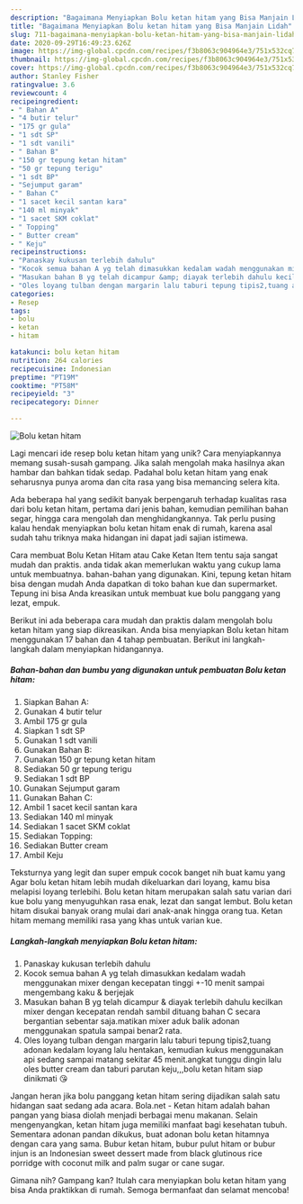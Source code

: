 ```yaml
---
description: "Bagaimana Menyiapkan Bolu ketan hitam yang Bisa Manjain Lidah"
title: "Bagaimana Menyiapkan Bolu ketan hitam yang Bisa Manjain Lidah"
slug: 711-bagaimana-menyiapkan-bolu-ketan-hitam-yang-bisa-manjain-lidah
date: 2020-09-29T16:49:23.626Z
image: https://img-global.cpcdn.com/recipes/f3b8063c904964e3/751x532cq70/bolu-ketan-hitam-foto-resep-utama.jpg
thumbnail: https://img-global.cpcdn.com/recipes/f3b8063c904964e3/751x532cq70/bolu-ketan-hitam-foto-resep-utama.jpg
cover: https://img-global.cpcdn.com/recipes/f3b8063c904964e3/751x532cq70/bolu-ketan-hitam-foto-resep-utama.jpg
author: Stanley Fisher
ratingvalue: 3.6
reviewcount: 4
recipeingredient:
- " Bahan A"
- "4 butir telur"
- "175 gr gula"
- "1 sdt SP"
- "1 sdt vanili"
- " Bahan B"
- "150 gr tepung ketan hitam"
- "50 gr tepung terigu"
- "1 sdt BP"
- "Sejumput garam"
- " Bahan C"
- "1 sacet kecil santan kara"
- "140 ml minyak"
- "1 sacet SKM coklat"
- " Topping"
- " Butter cream"
- " Keju"
recipeinstructions:
- "Panaskay kukusan terlebih dahulu"
- "Kocok semua bahan A yg telah dimasukkan kedalam wadah menggunakan mixer dengan kecepatan tinggi +-10 menit sampai mengembang kaku &amp; berjejak"
- "Masukan bahan B yg telah dicampur &amp; diayak terlebih dahulu kecilkan mixer dengan kecepatan rendah sambil dituang bahan C secara bergantian sebentar saja.matikan mixer aduk balik adonan menggunakan spatula sampai benar2 rata."
- "Oles loyang tulban dengan margarin lalu taburi tepung tipis2,tuang adonan kedalam loyang lalu hentakan, kemudian kukus menggunakan api sedang sampai matang sekitar 45 menit.angkat tunggu dingin lalu oles butter cream dan taburi parutan keju,,,bolu ketan hitam siap dinikmati 😘"
categories:
- Resep
tags:
- bolu
- ketan
- hitam

katakunci: bolu ketan hitam 
nutrition: 264 calories
recipecuisine: Indonesian
preptime: "PT19M"
cooktime: "PT58M"
recipeyield: "3"
recipecategory: Dinner

---
```



![Bolu ketan hitam](https://img-global.cpcdn.com/recipes/f3b8063c904964e3/751x532cq70/bolu-ketan-hitam-foto-resep-utama.jpg)

Lagi mencari ide resep bolu ketan hitam yang unik? Cara menyiapkannya memang susah-susah gampang. Jika salah mengolah maka hasilnya akan hambar dan bahkan tidak sedap. Padahal bolu ketan hitam yang enak seharusnya punya aroma dan cita rasa yang bisa memancing selera kita.

Ada beberapa hal yang sedikit banyak berpengaruh terhadap kualitas rasa dari bolu ketan hitam, pertama dari jenis bahan, kemudian pemilihan bahan segar, hingga cara mengolah dan menghidangkannya. Tak perlu pusing kalau hendak menyiapkan bolu ketan hitam enak di rumah, karena asal sudah tahu triknya maka hidangan ini dapat jadi sajian istimewa.

Cara membuat Bolu Ketan Hitam atau Cake Ketan Item tentu saja sangat mudah dan praktis. anda tidak akan memerlukan waktu yang cukup lama untuk membuatnya. bahan-bahan yang digunakan. Kini, tepung ketan hitam bisa dengan mudah Anda dapatkan di toko bahan kue dan supermarket. Tepung ini bisa Anda kreasikan untuk membuat kue bolu panggang yang lezat, empuk.


Berikut ini ada beberapa cara mudah dan praktis dalam mengolah bolu ketan hitam yang siap dikreasikan. Anda bisa menyiapkan Bolu ketan hitam menggunakan 17 bahan dan 4 tahap pembuatan. Berikut ini langkah-langkah dalam menyiapkan hidangannya.

<!--inarticleads1-->

##### Bahan-bahan dan bumbu yang digunakan untuk pembuatan Bolu ketan hitam:

1. Siapkan  Bahan A:
1. Gunakan 4 butir telur
1. Ambil 175 gr gula
1. Siapkan 1 sdt SP
1. Gunakan 1 sdt vanili
1. Gunakan  Bahan B:
1. Gunakan 150 gr tepung ketan hitam
1. Sediakan 50 gr tepung terigu
1. Sediakan 1 sdt BP
1. Gunakan Sejumput garam
1. Gunakan  Bahan C:
1. Ambil 1 sacet kecil santan kara
1. Sediakan 140 ml minyak
1. Sediakan 1 sacet SKM coklat
1. Sediakan  Topping:
1. Sediakan  Butter cream
1. Ambil  Keju


Teksturnya yang legit dan super empuk cocok banget nih buat kamu yang Agar bolu ketan hitam lebih mudah dikeluarkan dari loyang, kamu bisa melapisi loyang terlebihi. Bolu ketan hitam merupakan salah satu varian dari kue bolu yang menyuguhkan rasa enak, lezat dan sangat lembut. Bolu ketan hitam disukai banyak orang mulai dari anak-anak hingga orang tua. Ketan hitam memang memiliki rasa yang khas untuk varian kue. 

<!--inarticleads2-->

##### Langkah-langkah menyiapkan Bolu ketan hitam:

1. Panaskay kukusan terlebih dahulu
1. Kocok semua bahan A yg telah dimasukkan kedalam wadah menggunakan mixer dengan kecepatan tinggi +-10 menit sampai mengembang kaku &amp; berjejak
1. Masukan bahan B yg telah dicampur &amp; diayak terlebih dahulu kecilkan mixer dengan kecepatan rendah sambil dituang bahan C secara bergantian sebentar saja.matikan mixer aduk balik adonan menggunakan spatula sampai benar2 rata.
1. Oles loyang tulban dengan margarin lalu taburi tepung tipis2,tuang adonan kedalam loyang lalu hentakan, kemudian kukus menggunakan api sedang sampai matang sekitar 45 menit.angkat tunggu dingin lalu oles butter cream dan taburi parutan keju,,,bolu ketan hitam siap dinikmati 😘


Jangan heran jika bolu panggang ketan hitam sering dijadikan salah satu hidangan saat sedang ada acara. Bola.net - Ketan hitam adalah bahan pangan yang biasa diolah menjadi berbagai menu makanan. Selain mengenyangkan, ketan hitam juga memiliki manfaat bagi kesehatan tubuh. Sementara adonan pandan dikukus, buat adonan bolu ketan hitamnya dengan cara yang sama. Bubur ketan hitam, bubur pulut hitam or bubur injun is an Indonesian sweet dessert made from black glutinous rice porridge with coconut milk and palm sugar or cane sugar. 

Gimana nih? Gampang kan? Itulah cara menyiapkan bolu ketan hitam yang bisa Anda praktikkan di rumah. Semoga bermanfaat dan selamat mencoba!

